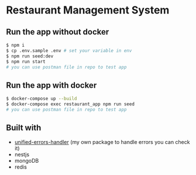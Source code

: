 
# Restaurant Management System
## Run the app without docker

```bash
$ npm i
$ cp .env.sample .env # set your variable in env
$ npm run seed:dev
$ npm run start
# you can use postman file in repo to test app
```
## Run the app with docker

```bash
$ docker-compose up --build
$ docker-compose exec restaurant_app npm run seed
# you can use postman file in repo to test app
```
## Built with
* [unified-errors-handler](https://github.com/AhmedAdelFahim/unified-errors-handler) (my own package to handle errors you can check it)
* nestjs
* mongoDB
* redis

